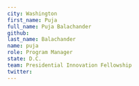 ```yaml
---
city: Washington
first_name: Puja
full_name: Puja Balachander
github:
last_name: Balachander
name: puja
role: Program Manager
state: D.C.
team: Presidential Innovation Fellowship
twitter:
---
```


